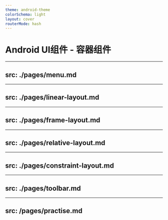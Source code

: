 ```yaml
---
theme: android-theme
colorSchema: light
layout: cover
routerMode: hash
---
```


# Android UI组件 - 容器组件

---
src: ./pages/menu.md
---

---
src: ./pages/linear-layout.md
---

---
src: ./pages/frame-layout.md
---

---
src: ./pages/relative-layout.md
---

---
src: ./pages/constraint-layout.md
---

---
src: ./pages/toolbar.md
---

---
src: /pages/practise.md
---
